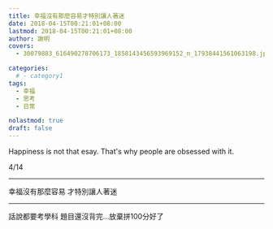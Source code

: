 ```yaml
---
title: 幸福沒有那麼容易才特別讓人著迷
date: 2018-04-15T00:21:01+08:00
lastmod: 2018-04-15T00:21:01+08:00
author: 謝明
covers:
  - 30079883_616490278706173_1858143456593969152_n_17938441561063198.jpg

categories:
  # - category1
tags:
  - 幸福
  - 思考
  - 日常

nolastmod: true
draft: false
---
```


Happiness is not that esay.
That's why people are obsessed with it.

4/14

<!--more-->
___

幸福沒有那麼容易 才特別讓人著迷
___

話說都要考學科 題目還沒背完…放棄拼100分好了
